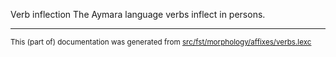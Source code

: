 Verb inflection
The Aymara language verbs inflect in persons.

* * *

<small>This (part of) documentation was generated from [src/fst/morphology/affixes/verbs.lexc](https://github.com/giellalt/lang-aym/blob/main/src/fst/morphology/affixes/verbs.lexc)</small>
